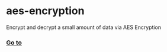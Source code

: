# aes-encryption
Encrypt and decrypt a small amount of data via AES Encryption

### [Go to](https://egorrya.github.io/aes-encryption/)
